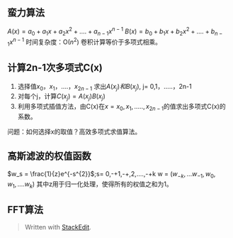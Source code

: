 ## 蛮力算法
$A(x) = a_0+a_1x+a_2x^2+....+a_{n-1}x^{n-1}$
$B(x) = b_0+b_1x+b_2x^2+....+b_{n-1}x^{n-1}$
时间复杂度：O($n^2$)
卷积计算等价于多项式相乘。
## 计算2n-1次多项式C(x)
1. 选择值$x_0，x_1，....，x_{2n-1}$
求出$A(x_j)和B(x_j)$,
j= 0,1，.....，2n-1
2. 对每个j，计算$C(x_j) =A(x_j)B(x_j)$
3. 利用多项式插值方法，由C(x)在$x = x_0,x_1,.....,x_{2n-1}$的值求出多项式C(x)的系数。

问题：如何选择x的取值？高效多项式求值算法。
## 高斯滤波的权值函数
$w_s = \frac{1}{z}e^{-s^{2}}$;s= 0,-+1,-+,2,....,-+k
w = $(w_{-k},...w_{-1},w_0,w_1,....w_k)$
其中z用于归一化处理，使得所有的权值之和为1。
## FFT算法


> Written with [StackEdit](https://stackedit.io/).
<!--stackedit_data:
eyJoaXN0b3J5IjpbLTg0OTAwODU4Ml19
-->